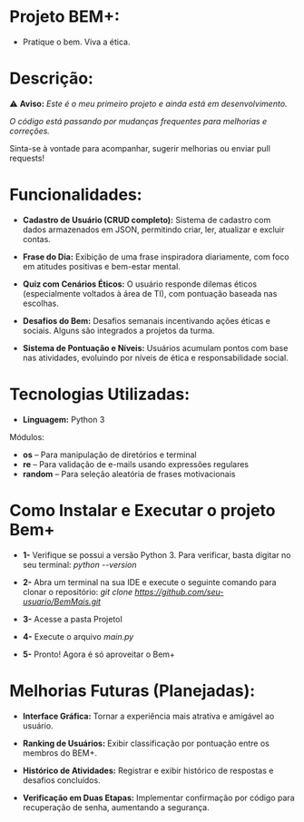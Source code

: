 # **Projeto BEM+:**

- Pratique o bem. Viva a ética.

#  Descrição:

⚠️ **Aviso:** *Este é o meu primeiro projeto e ainda está em desenvolvimento.*

*O código está passando por mudanças frequentes para melhorias e correções.*

Sinta-se à vontade para acompanhar, sugerir melhorias ou enviar pull requests!

#  Funcionalidades:

- **Cadastro de Usuário (CRUD completo):** Sistema de cadastro com dados armazenados em JSON, permitindo criar, ler, atualizar e excluir contas.

- **Frase do Dia:** Exibição de uma frase inspiradora diariamente, com foco em atitudes positivas e bem-estar mental.

- **Quiz com Cenários Éticos:** O usuário responde dilemas éticos (especialmente voltados à área de TI), com pontuação baseada nas escolhas.

- **Desafios do Bem:** Desafios semanais incentivando ações éticas e sociais. Alguns são integrados a projetos da turma.

- **Sistema de Pontuação e Níveis:** Usuários acumulam pontos com base nas atividades, evoluindo por níveis de ética e responsabilidade social.

# Tecnologias Utilizadas:

- **Linguagem:** Python 3

Módulos:

- **os** – Para manipulação de diretórios e terminal
- **re** – Para validação de e-mails usando expressões regulares
- **random** – Para seleção aleatória de frases motivacionais

# Como Instalar e Executar o projeto Bem+

- **1-** Verifique se possui a versão Python 3.
  Para verificar, basta digitar no seu terminal: *python --version*
  
- **2-** Abra um terminal na sua IDE e execute o seguinte comando para clonar o repositório:
  *git clone https://github.com/seu-usuario/BemMais.git*

- **3-** Acesse a pasta ProjetoI

- **4-** Execute o arquivo *main.py*

- **5-** Pronto! Agora é só aproveitar o Bem+

# Melhorias Futuras (Planejadas):

- **Interface Gráfica:** Tornar a experiência mais atrativa e amigável ao usuário.

- **Ranking de Usuários:** Exibir classificação por pontuação entre os membros do BEM+.

- **Histórico de Atividades:** Registrar e exibir histórico de respostas e desafios concluídos.

- **Verificação em Duas Etapas:** Implementar confirmação por código para recuperação de senha, aumentando a segurança.